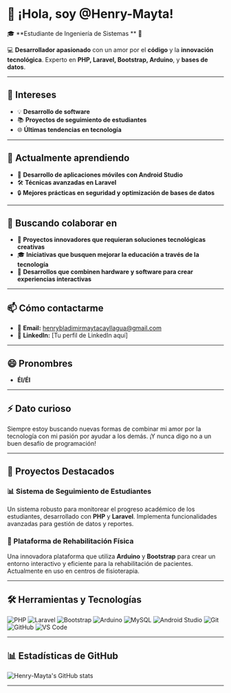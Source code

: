 # 👋 ¡Hola, soy @Henry-Mayta!

🎓 **Estudiante de Ingeniería de Sistemas ** 🚀

💻 **Desarrollador apasionado** con un amor por el **código** y la **innovación tecnológica**. Experto en **PHP, Laravel, Bootstrap, Arduino**, y **bases de datos**.

---

## 👀 Intereses
- 💡 **Desarrollo de software**
- 📚 **Proyectos de seguimiento de estudiantes**
- 🌐 **Últimas tendencias en tecnología**

---

## 🌱 Actualmente aprendiendo
- 📱 **Desarrollo de aplicaciones móviles con Android Studio**
- 🛠️ **Técnicas avanzadas en Laravel**
- 🔒 **Mejores prácticas en seguridad y optimización de bases de datos**

---

## 💞️ Buscando colaborar en
- 🌟 **Proyectos innovadores que requieran soluciones tecnológicas creativas**
- 🎓 **Iniciativas que busquen mejorar la educación a través de la tecnología**
- 🤖 **Desarrollos que combinen hardware y software para crear experiencias interactivas**

---

## 📫 Cómo contactarme
- 📧 **Email:** henrybladimirmaytacayllagua@gmail.com
- 💼 **LinkedIn:** [Tu perfil de LinkedIn aquí]

---

## 😄 Pronombres
- **Él/Él**

---

## ⚡ Dato curioso
Siempre estoy buscando nuevas formas de combinar mi amor por la tecnología con mi pasión por ayudar a los demás. ¡Y nunca digo no a un buen desafío de programación!

---

## 🌟 Proyectos Destacados
### 📊 Sistema de Seguimiento de Estudiantes
Un sistema robusto para monitorear el progreso académico de los estudiantes, desarrollado con **PHP** y **Laravel**. Implementa funcionalidades avanzadas para gestión de datos y reportes.

### 💪 Plataforma de Rehabilitación Física
Una innovadora plataforma que utiliza **Arduino** y **Bootstrap** para crear un entorno interactivo y eficiente para la rehabilitación de pacientes. Actualmente en uso en centros de fisioterapia.

---

## 🛠️ Herramientas y Tecnologías
![PHP](https://img.shields.io/badge/PHP-777BB4?style=for-the-badge&logo=php&logoColor=white)
![Laravel](https://img.shields.io/badge/Laravel-FF2D20?style=for-the-badge&logo=laravel&logoColor=white)
![Bootstrap](https://img.shields.io/badge/Bootstrap-563D7C?style=for-the-badge&logo=bootstrap&logoColor=white)
![Arduino](https://img.shields.io/badge/Arduino-00979D?style=for-the-badge&logo=arduino&logoColor=white)
![MySQL](https://img.shields.io/badge/MySQL-4479A1?style=for-the-badge&logo=mysql&logoColor=white)
![Android Studio](https://img.shields.io/badge/Android_Studio-3DDC84?style=for-the-badge&logo=android-studio&logoColor=white)
![Git](https://img.shields.io/badge/Git-F05032?style=for-the-badge&logo=git&logoColor=white)
![GitHub](https://img.shields.io/badge/GitHub-181717?style=for-the-badge&logo=github&logoColor=white)
![VS Code](https://img.shields.io/badge/Visual_Studio_Code-007ACC?style=for-the-badge&logo=visual-studio-code&logoColor=white)

---

## 📊 Estadísticas de GitHub
![Henry-Mayta's GitHub stats](https://github-readme-stats.vercel.app/api?username=Henry-Mayta&show_icons=true&theme=radical)

---

<!---
Henry-Mayta/Henry-Mayta es un ✨ repositorio especial ✨ porque su `README.md` (este archivo) aparece en tu perfil de GitHub.
Puedes hacer clic en el enlace de Vista Previa para ver tus cambios.
--->
